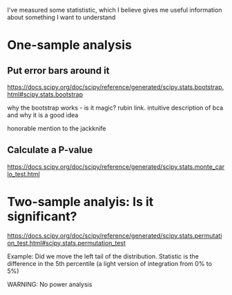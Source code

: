 I've measured some statististic, which I believe gives me useful information about something I want to understand

# One-sample analysis

## Put error bars around it

https://docs.scipy.org/doc/scipy/reference/generated/scipy.stats.bootstrap.html#scipy.stats.bootstrap

why the bootstrap works - is it magic? rubin link. intuitive description of bca and why it is a good idea

honorable mention to the jackknife

## Calculate a P-value

https://docs.scipy.org/doc/scipy/reference/generated/scipy.stats.monte_carlo_test.html

# Two-sample analyis: Is it significant?

https://docs.scipy.org/doc/scipy/reference/generated/scipy.stats.permutation_test.html#scipy.stats.permutation_test

Example: Did we move the left tail of the distribution. Statistic is the difference in the 5th percentile (a light version of integration from 0% to 5%)

WARNING: No power analysis
